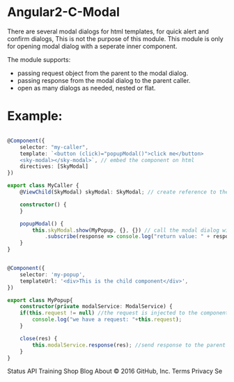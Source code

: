 # Angular2-C-Modal
There are several modal dialogs for html templates, for quick alert and confirm dialogs,
This is not the purpose of this module.
This module is only for opening modal dialog with a seperate inner component.

The module supports:
- passing request object from the parent to the modal dialog.
- passing response from the modal dialog to the parent caller.
- open as many dialogs as needed, nested or flat.
 
# Example:

```typescript

@Component({
    selector: "my-caller",
    template: `<button (click)="popupModal()">click me</button>
    <sky-modal></sky-modal>`, // embed the component on html
    directives: [SkyModal]
})

export class MyCaller {
    @ViewChild(SkyModal) skyModal: SkyModal; // create reference to the component

    constructor() {
    }

    popupModal() {
        this.skyModal.show(MyPopup, {}, {}) // call the modal dialog with (component, params, config)
            .subscribe(response => console.log("return value: " + response)); // get response from the modal on close.
    }
}


@Component({
    selector: 'my-popup',
    templateUrl: '<div>This is the child component</div>',
})

export class MyPopup{
    constructor(private modalService: ModalService) {
    if(this.request != null) //the request is injected to the component.
        console.log("we have a request: "+this.request);
    }

    close(res) {
        this.modalService.response(res); //send response to the parent caller
    }
}

```
Status API Training Shop Blog About
© 2016 GitHub, Inc. Terms Privacy Se
